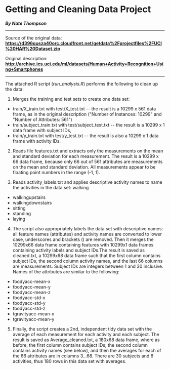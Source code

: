 Getting and Cleaning Data Project
========================================================
*__By Nate Thompson__*
***
Source of the original data: **https://d396qusza40orc.cloudfront.net/getdata%2Fprojectfiles%2FUCI%20HAR%20Dataset.zip** 

Original description: **http://archive.ics.uci.edu/ml/datasets/Human+Activity+Recognition+Using+Smartphones**
***
The attached R script (*run_analysis.R*) performs the following to clean up the data:

1. Merges the training and test sets to create one data set:
 * train/X_train.txt with test/X_test.txt -- the result is a 10299 x 561 data frame, as in the original description ("Number of Instances: 10299" and "Number of Attributes: 561")
 * train/subject_train.txt with test/subject_test.txt -- the result is a 10299 x 1 data frame with subject IDs,
 * train/y_train.txt with test/y_test.txt -- the result is also a 10299 x 1 data frame with activity IDs.

2. Reads file features.txt and extracts only the measurements on the mean and standard deviation for each measurement.
The result is a 10299 x 66 data frame, because only 66 out of 561 attributes are measurements on the mean and standard deviation. All measurements appear to be floating point numbers in the range (-1, 1).

3. Reads activity_labels.txt and applies descriptive activity names to name the activities in the data set:
walking
 * walkingupstairs
 * walkingdownstairs
 * sitting
 * standing
 * laying

4. The script also appropriately labels the data set with descriptive names: all feature names (attributes) and activity names are converted to lower case, underscores and brackets () are removed.
Then it merges the 10299x66 data frame containing features with 10299x1 data frames containing activity labels and subject IDs.The result is saved as cleaned.txt, a 10299x68 data frame such that the first column contains subject IDs, the second column activity names, and the last 66 columns are measurements. Subject IDs are integers between 1 and 30 inclusive. Names of the attributes are similar to the following:
 * tbodyacc-mean-x
 * tbodyacc-mean-y
 * tbodyacc-mean-z
 * tbodyacc-std-x
 * tbodyacc-std-y
 * tbodyacc-std-z
 * tgravityacc-mean-x
 * tgravityacc-mean-y

5. Finally, the script creates a 2nd, independent tidy data set with the average of each measurement for each activity and each subject.
The result is saved as Average_cleaned.txt, a 180x68 data frame, where as before, the first column contains subject IDs, the second column contains activity names (see below), and then the averages for each of the 66 attributes are in columns 3...68. There are 30 subjects and 6 activities, thus 180 rows in this data set with averages.